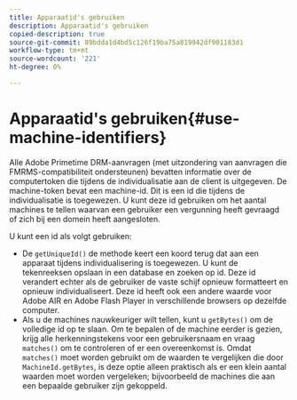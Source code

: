 ```yaml
---
title: Apparaatid's gebruiken
description: Apparaatid's gebruiken
copied-description: true
source-git-commit: 89bdda1d4bd5c126f19ba75a819942df901183d1
workflow-type: tm+mt
source-wordcount: '221'
ht-degree: 0%

---
```



# Apparaatid&#39;s gebruiken{#use-machine-identifiers}

Alle Adobe Primetime DRM-aanvragen (met uitzondering van aanvragen die FMRMS-compatibiliteit ondersteunen) bevatten informatie over de computertoken die tijdens de individualisatie aan de client is uitgegeven. De machine-token bevat een machine-id. Dit is een id die tijdens de individualisatie is toegewezen. U kunt deze id gebruiken om het aantal machines te tellen waarvan een gebruiker een vergunning heeft gevraagd of zich bij een domein heeft aangesloten.

U kunt een id als volgt gebruiken:

* De `getUniqueId()` de methode keert een koord terug dat aan een apparaat tijdens individualisering is toegewezen. U kunt de tekenreeksen opslaan in een database en zoeken op id. Deze id verandert echter als de gebruiker de vaste schijf opnieuw formatteert en opnieuw individualiseert. Deze id heeft ook een andere waarde voor Adobe AIR en Adobe Flash Player in verschillende browsers op dezelfde computer.
* Als u de machines nauwkeuriger wilt tellen, kunt u `getBytes()` om de volledige id op te slaan. Om te bepalen of de machine eerder is gezien, krijg alle herkenningstekens voor een gebruikersnaam en vraag `matches()` om te controleren of er een overeenkomst is. Omdat `matches()` moet worden gebruikt om de waarden te vergelijken die door `MachineId.getBytes`, is deze optie alleen praktisch als er een klein aantal waarden moet worden vergeleken; bijvoorbeeld de machines die aan een bepaalde gebruiker zijn gekoppeld.


